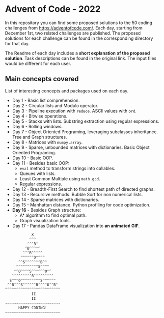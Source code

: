 # Advent of Code - 2022

In this repository you can find some proposed solutions to the 50 coding challenges from https://adventofcode.com/. Each day, starting from December 1st, two related challenges are published. The proposed solutions for each challenge can be found in the corresponding directory for that day.

The Readme of each day includes a **short explanation of the proposed solution**. Task descriptions can be found in the original link. The input files would be different for each user.

## Main concepts covered

List of interesting concepts and packages used on each day.
- Day 1 - Basic list comprehension.
- Day 2 - Circular lists and Modulo operator.
- Day 3 - Pipeline execution with `reduce`. ASCII values with `ord`.
- Day 4 - Bitwise operations.
- Day 5 - Stacks with lists. Substring extraction using regular expressions.
- Day 6 - Rolling windows.
- Day 7 - Object Oriented Programing, leveraging subclasses inheritance. Tree and Graph structures.
- Day 8 - Matrices with `numpy.array`.
- Day 9 - Sparse, unbounded matrices with dictionaries. Basic Object Oriented Programing.
- Day 10 - Basic OOP.
- Day 11 - Besides basic OOP:
  - `eval` method to transform strings into callables.
  - Queues with lists.
  - Least Common Multiple using `math.gcd`.
  - Regular expressions.
- Day 12 - Breadth-First Search to find shortest path of directed graphs.
- Day 13 - Recursive methods. Bubble Sort for non numerical lists.
- Day 14 - Sparse matrices with dictionaries.
- Day 15 - Manhattan distance. Python profiling for code optimization.
- **Day 16** - Besides Graph structure:
  - A* algorithm to find optimal path.
  - Graph visualization tools.
- Day 17 - Pandas DataFrame visualization into **an animated GIF**.


```python
            X
           ^^^
          ^^^B^
         ^B^^^^^
        ^^^B^^^^^
       ^^^^^^O^^^^
      ^^S^^^^^^^B^^
     ^^^^^^^^^^S^^^^
    ^^O^^^^S^^^^^^O^^
   ^^^^^^^^^B^^^^^^^^^
  S^^^O^^^^^^^^^S^^^^^^
 ^^B^^^S^^^^^^B^^^^O^^B^
^^^^^^^^^^^^^^^^^^^^^^^^^
            II
            II
~~~~~~~~~~~~~~~~~~~~~~~~~
      HAPPY CODING!
~~~~~~~~~~~~~~~~~~~~~~~~~
```

